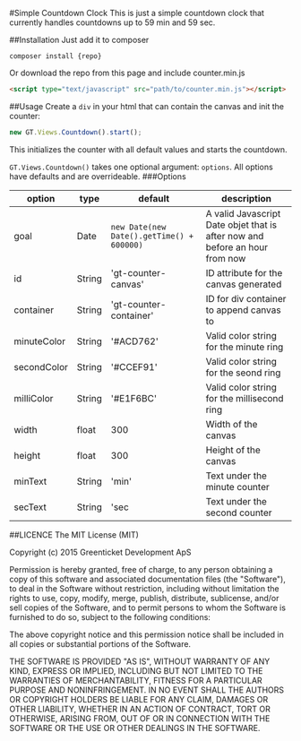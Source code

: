 #Simple Countdown Clock
This is just a simple countdown clock that currently handles countdowns up to 59 min and 59 sec.


##Installation
Just add it to composer
```
composer install {repo}
```
Or download the repo from this page and include counter.min.js
```html
<script type="text/javascript" src="path/to/counter.min.js"></script>
```

##Usage
Create a `div` in your html that can contain the canvas and init the counter:
```javascript
new GT.Views.Countdown().start();
```
This initializes the counter with all default values and starts the countdown.

`GT.Views.Countdown()` takes one optional argument: `options`. All options have defaults and are overrideable.
###Options

option | type | default | description
--- | --- | --- | ---
goal | Date | `new Date(new Date().getTime() + 600000)` | A valid Javascript Date objet that is after now and before an hour from now
id | String | 'gt-counter-canvas' | ID attribute for the canvas generated
container | String | 'gt-counter-container' | ID for div container to append canvas to 
minuteColor | String | '#ACD762' | Valid color string for the minute ring
secondColor | String | '#CCEF91' | Valid color string for the seond ring
milliColor | String | '#E1F6BC' | Valid color string for the millisecond ring
width | float | 300 | Width of the canvas
height | float | 300 | Height of the canvas
minText | String | 'min' | Text under the minute counter 
secText | String | 'sec | Text under the second counter

##LICENCE
The MIT License (MIT)

Copyright (c) 2015 Greenticket Development ApS

Permission is hereby granted, free of charge, to any person obtaining a copy
of this software and associated documentation files (the "Software"), to deal
in the Software without restriction, including without limitation the rights
to use, copy, modify, merge, publish, distribute, sublicense, and/or sell
copies of the Software, and to permit persons to whom the Software is
furnished to do so, subject to the following conditions:

The above copyright notice and this permission notice shall be included in all
copies or substantial portions of the Software.

THE SOFTWARE IS PROVIDED "AS IS", WITHOUT WARRANTY OF ANY KIND, EXPRESS OR
IMPLIED, INCLUDING BUT NOT LIMITED TO THE WARRANTIES OF MERCHANTABILITY,
FITNESS FOR A PARTICULAR PURPOSE AND NONINFRINGEMENT. IN NO EVENT SHALL THE
AUTHORS OR COPYRIGHT HOLDERS BE LIABLE FOR ANY CLAIM, DAMAGES OR OTHER
LIABILITY, WHETHER IN AN ACTION OF CONTRACT, TORT OR OTHERWISE, ARISING FROM,
OUT OF OR IN CONNECTION WITH THE SOFTWARE OR THE USE OR OTHER DEALINGS IN THE
SOFTWARE.